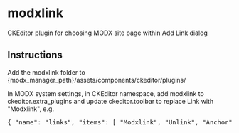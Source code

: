 modxlink
========

CKEditor plugin for choosing MODX site page within Add Link dialog

Instructions
------------

Add the modxlink folder to {modx_manager_path}/assets/components/ckeditor/plugins/

In MODX system settings, in CKEditor namespace, add modxlink to ckeditor.extra_plugins and update ckeditor.toolbar to replace Link with "Modxlink", e.g.

<pre>
{ "name": "links", "items": [ "Modxlink", "Unlink", "Anchor"] }
</pre>